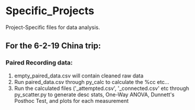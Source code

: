 # Specific_Projects
Project-Specific files for data analysis.

## For the 6-2-19 China trip:
### Paired Recording data:
1. empty_paired_data.csv will contain cleaned raw data
2. Run paired_data.csv through py_calc to calculate the %cc etc...
3. Run the calculated files ('_attempted.csv', '_connected.csv' etc through py_scatter.py to generate desc stats, One-Way ANOVA, Dunnett's Posthoc Test, and plots for each measurement


